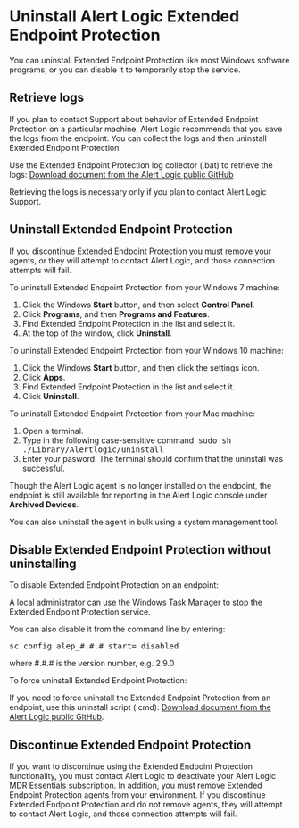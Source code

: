# Uninstall Alert Logic Extended Endpoint Protection

You can uninstall Extended Endpoint Protection like most Windows software programs, or you can disable it to temporarily stop the service.

## Retrieve logs

If you plan to contact Support about behavior of Extended Endpoint Protection on a particular machine, Alert Logic recommends that you save the logs from the endpoint. You can collect the logs and then uninstall Extended Endpoint Protection.

Use the Extended Endpoint Protection log collector (.bat) to retrieve the logs: [Download document from the Alert Logic public GitHub](https://github.com/alertlogic/al-endpoint-downloads/blob/master/logcollector.bat)

Retrieving the logs is necessary only if you plan to contact Alert Logic Support.

## Uninstall Extended Endpoint Protection

If you discontinue Extended Endpoint Protection you must remove your agents, or they will attempt to contact Alert Logic, and those connection attempts will fail.

To uninstall Extended Endpoint Protection from your Windows 7 machine:

1. Click the Windows **Start** button, and then select **Control Panel**.
2. Click **Programs**, and then **Programs and Features**.
3. Find Extended Endpoint Protection in the list and select it.
4. At the top of the window, click **Uninstall**.

To uninstall Extended Endpoint Protection from your Windows 10 machine:

1. Click the Windows **Start** button, and then click the settings icon.
2. Click **Apps**.
3. Find Extended Endpoint Protection in the list and select it.
4. Click **Uninstall**.

To uninstall Extended Endpoint Protection from your Mac machine:

1. Open a terminal.
2. Type in the following case-sensitive command: <kbd>sudo sh ./Library/Alertlogic/uninstall</kbd>
3. Enter your pasword. The terminal should confirm that the uninstall was successful.

Though the Alert Logic agent is no longer installed on the endpoint, the endpoint is still available for reporting in the Alert Logic console under **Archived Devices**.

You can also uninstall the agent in bulk using a system management tool.

## Disable Extended Endpoint Protection without uninstalling

To disable Extended Endpoint Protection on an endpoint:

A local administrator can use the Windows Task Manager to stop the Extended Endpoint Protection service.

You can also disable it from the command line by entering:

<kbd>sc config alep_#.#.# start= disabled</kbd>

where #.#.# is the version number, e.g. 2.9.0

To force uninstall Extended Endpoint Protection:

If you need to force uninstall the Extended Endpoint Protection from an endpoint, use this uninstall script (.cmd): [Download document from the Alert Logic public GitHub](https://github.com/alertlogic/al-endpoint-downloads/blob/master/uninstall.cmd).

## Discontinue Extended Endpoint Protection

If you want to discontinue using the Extended Endpoint Protection functionality, you must contact Alert Logic to deactivate your Alert Logic MDR Essentials subscription. In addition, you must remove Extended Endpoint Protection agents from your environment. If you discontinue Extended Endpoint Protection and do not remove agents, they will attempt to contact Alert Logic, and those connection attempts will fail.
